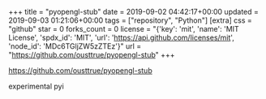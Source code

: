 +++
title = "pyopengl-stub"
date = 2019-09-02 04:42:17+00:00
updated = 2019-09-03 01:21:06+00:00
tags = ["repository", "Python"]
[extra]
css = "github"
star = 0
forks_count = 0
license = "{'key': 'mit', 'name': 'MIT License', 'spdx_id': 'MIT', 'url': 'https://api.github.com/licenses/mit', 'node_id': 'MDc6TGljZW5zZTEz'}"
url = "https://github.com/ousttrue/pyopengl-stub"
+++

<https://github.com/ousttrue/pyopengl-stub>

experimental pyi
